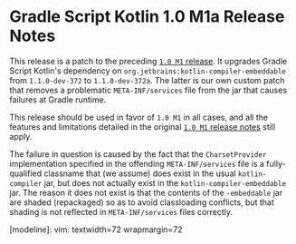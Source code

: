 Gradle Script Kotlin 1.0 M1a Release Notes
==========================================

This release is a patch to the preceding [`1.0 M1` release][1]. It
upgrades Gradle Script Kotlin's dependency on
`org.jetbrains:kotlin-compiler-embeddable` from `1.1.0-dev-372` to
`1.1.0-dev-372a`. The latter is our own custom patch that removes a
problematic `META-INF/services` file from the jar that causes failures
at Gradle runtime.

This release should be used in favor of `1.0 M1` in all cases, and all
the features and limitations detailed in the original [`1.0 M1` release
notes][1] still apply.

The failure in question is caused by the fact that the `CharsetProvider`
implementation specified in the offending `META-INF/services` file is a
fully-qualified classname that (we assume) does exist in the usual
`kotlin-compiler` jar, but does not actually exist in the
`kotlin-compiler-embeddable` jar. The reason it does not exist is that
the contents of the `-embeddable` jar are shaded (repackaged) so as to
avoid classloading conflicts, but that shading is not reflected in
`META-INF/services` files correctly.

[1]: https://github.com/gradle/gradle-script-kotlin/releases/tag/v1.0.0-M1
[modeline]: vim: textwidth=72 wrapmargin=72
